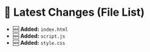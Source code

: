 # 🔄 Latest Changes (File List)

- 🆕 **Added:** `index.html`
- 🆕 **Added:** `script.js`
- 🆕 **Added:** `style.css`
